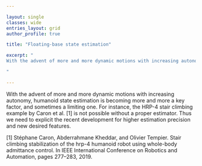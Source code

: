 ```yaml
---

layout: single 
classes: wide
entries_layout: grid
author_profile: true 

title: "Floating-base state estimation"

excerpt: "
With the advent of more and more dynamic motions with increasing autonomy, humanoid state estimation is becoming more and more a key factor, and sometimes a limiting one. For instance, the HRP-4 stair climbing example by Caron et al. [1] is not possible without a proper estimator. Thus we need to explicit the recent development for higher estimation precision and new desired features.

"

---
```

With the advent of more and more dynamic motions with increasing autonomy, humanoid state estimation is becoming more and more a key factor, and sometimes a limiting one. For instance, the HRP-4 stair climbing example by Caron et al. [1] is not possible without a proper estimator. Thus we need to explicit the recent development for higher estimation precision and new desired features.


[1] Stéphane Caron, Abderrahmane Kheddar, and Olivier Tempier. Stair climbing stabilization of the hrp-4 humanoid robot using whole-body admittance control. In IEEE International Conference on Robotics and Automation, pages 277–283, 2019.

